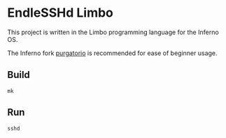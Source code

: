 # EndleSSHd Limbo

This project is written in the Limbo programming language for the Inferno OS. 

The Inferno fork [purgatorio](https://code.9front.org/hg/purgatorio) is recommended for ease of beginner usage. 

## Build

	mk

## Run

	sshd

